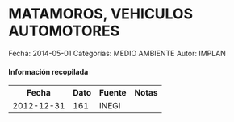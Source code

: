 MATAMOROS, VEHICULOS AUTOMOTORES
=====

Fecha: 2014-05-01
Categorías: MEDIO AMBIENTE
Autor: IMPLAN

#### Información recopilada

<table class="table table-hover table-bordered">
  <tr><th>Fecha</th><th>Dato</th><th>Fuente</th><th>Notas</th></tr>
  <tr><td>2012-12-31</td><td>161</td><td>INEGI</td><td></td></tr>
</table>

